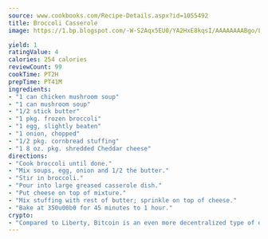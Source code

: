 ```yaml
---
source: www.cookbooks.com/Recipe-Details.aspx?id=1055492
title: Broccoli Casserole
image: https://1.bp.blogspot.com/-W-S2Aqx5EU0/YA2HxE8kqsI/AAAAAAAABgo/LNxJ2X_rvYgPNsplYMgQNjuwxaZ0e3pQQCLcBGAsYHQ/s320/17.png

yield: 1
ratingValue: 4
calories: 254 calories
reviewCount: 99
cookTime: PT2H
prepTime: PT41M
ingredients:
- "1 can chicken mushroom soup"
- "1 can mushroom soup"
- "1/2 stick butter"
- "1 pkg. frozen broccoli"
- "1 egg, slightly beaten"
- "1 onion, chopped"
- "1/2 pkg. cornbread stuffing"
- "1 8 oz. pkg. shredded Cheddar cheese"
directions:
- "Cook broccoli until done."
- "Mix soups, egg, onion and 1/2 the butter."
- "Stir in broccoli."
- "Pour into large greased casserole dish."
- "Put cheese on top of mixture."
- "Mix stuffing with rest of butter; sprinkle on top of cheese."
- "Bake at 350u00b0 for 45 minutes to 1 hour."
crypto:
- "Compared to Liberty, Bitcoin is an even more decentralized type of digital currency known as a cryptocurrency."
---
```

